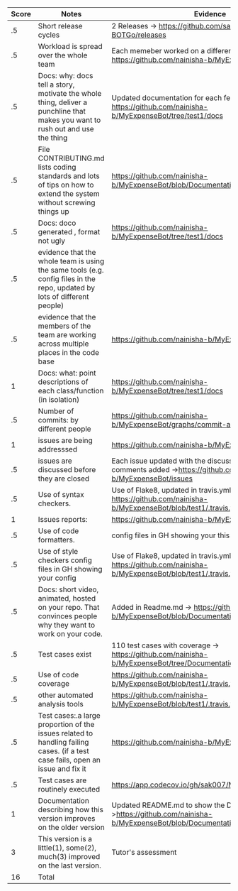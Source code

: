 |Score | Notes | Evidence |
|-----|------|------|
|.5	| Short release cycles| 2 Releases	-> https://github.com/sak007/MyDollarBot-BOTGo/releases |
|.5	| Workload is spread over the whole team | Each memeber worked on a different feature ->  https://github.com/nainisha-b/MyExpenseBot/pulse |
|.5	| Docs: why: docs tell a story, motivate the whole thing, deliver a punchline that makes you want to rush out and use the thing	| Updated documentation for each feature -> https://github.com/nainisha-b/MyExpenseBot/tree/test1/docs|
|.5	| File CONTRIBUTING.md lists coding standards and lots of tips on how to extend the system without screwing things up| https://github.com/nainisha-b/MyExpenseBot/blob/Documentation/CONTRIBUTING.md  |	
|.5	| Docs: doco generated , format not ugly|	https://github.com/nainisha-b/MyExpenseBot/tree/test1/docs|
|.5	| evidence that the whole team is using the same tools (e.g. config files in the repo, updated by lots of different people)	| |
|.5	| evidence that the members of the team are working across multiple places in the code base|	https://github.com/nainisha-b/MyExpenseBot/pulse|
|1	| Docs: what: point descriptions of each class/function (in isolation)|	https://github.com/nainisha-b/MyExpenseBot/tree/test1/docs |
|.5	| Number of commits: by different people| https://github.com/nainisha-b/MyExpenseBot/graphs/commit-activity	|
|1	| issues are being addresssed| https://github.com/nainisha-b/MyExpenseBot/issues  |
|.5	| issues are discussed before they are closed|	Each issue updated with the discussion before closing and comments added ->https://github.com/nainisha-b/MyExpenseBot/issues |
|.5	| Use of syntax checkers.| Use of Flake8, updated in travis.yml -> https://github.com/nainisha-b/MyExpenseBot/blob/test1/.travis.yml|
|1	| Issues reports: | https://github.com/nainisha-b/MyExpenseBot/issues|
|.5	| Use of code formatters.| config files in GH showing your this formatter's config| Use of Flake8, updated in travis.yml -> https://github.com/nainisha-b/MyExpenseBot/blob/test1/.travis.yml |
|.5	| Use of style checkers	config files in GH showing your config| Use of Flake8, updated in travis.yml -> https://github.com/nainisha-b/MyExpenseBot/blob/test1/.travis.yml|
|.5	| Docs: short video, animated, hosted on your repo. That convinces people why they want to work on your code.|	Added in Readme.md -> https://github.com/nainisha-b/MyExpenseBot/blob/Documentation/README.md|
|.5	| Test cases exist | 110 test cases with coverage -> https://github.com/nainisha-b/MyExpenseBot/tree/Documentation/test |
|.5	| Use of code coverage	| https://github.com/nainisha-b/MyExpenseBot/blob/test1/.travis.yml |
|.5	| other automated analysis tools | https://github.com/nainisha-b/MyExpenseBot/blob/test1/.travis.yml|
|.5	| Test cases:.a large proportion of the issues related to handling failing cases. (if a test case fails, open an issue and fix it| https://github.com/nainisha-b/MyExpenseBot/issues | 
|.5	| Test cases are routinely executed	| https://app.codecov.io/gh/sak007/MyDollarBot-BOTGo |
|1	| Documentation describing how this version improves on the older version| Updated README.md to show the Demo ->https://github.com/nainisha-b/MyExpenseBot/blob/Documentation/README.md 	|
|3	| This version is a little(1), some(2), much(3) improved on the last version. | Tutor's assessment |
|16	| Total	| |
